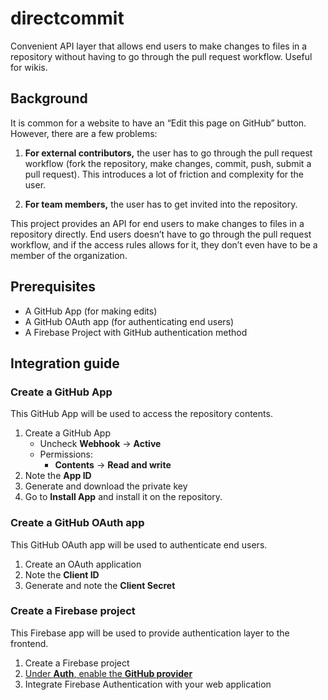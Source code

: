 # directcommit

Convenient API layer that allows end users to make changes to files in a repository without having to go through the pull request workflow. Useful for wikis.

## Background

It is common for a website to have an “Edit this page on GitHub” button. However, there are a few problems:

1. **For external contributors,** the user has to go through the pull request workflow (fork the repository, make changes, commit, push, submit a pull request). This introduces a lot of friction and complexity for the user.

2. **For team members,** the user has to get invited into the repository.

This project provides an API for end users to make changes to files in a repository directly. End users doesn’t have to go through the pull request workflow, and if the access rules allows for it, they don’t even have to be a member of the organization.

## Prerequisites

- A GitHub App (for making edits)
- A GitHub OAuth app (for authenticating end users)
- A Firebase Project with GitHub authentication method

## Integration guide

### Create a GitHub App

This GitHub App will be used to access the repository contents.

1. Create a GitHub App
   - Uncheck **Webhook** &rarr; **Active**
   - Permissions:
     - **Contents** &rarr; **Read and write**
2. Note the **App ID**
3. Generate and download the private key
4. Go to **Install App** and install it on the repository.

### Create a GitHub OAuth app

This GitHub OAuth app will be used to authenticate end users.

1. Create an OAuth application
2. Note the **Client ID**
3. Generate and note the **Client Secret**

### Create a Firebase project

This Firebase app will be used to provide authentication layer to the frontend.

1. Create a Firebase project
2. [Under **Auth**, enable the **GitHub provider**](https://firebase.google.com/docs/auth/web/github-auth)
3. Integrate Firebase Authentication with your web application
